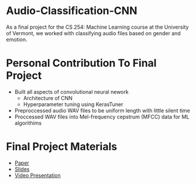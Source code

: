 # Audio-Classification-CNN
As a final project for the CS 254: Machine Learning course at the University of Vermont, we worked with classifying audio files based on gender and emotion.

# Personal Contribution To Final Project
* Built all aspects of convolutional neural nework
  * Architecture of CNN
  * Hyperparameter tuning using KerasTuner
* Preproccessed audio WAV files to be uniform length with little silent time
* Proccessed WAV files into Mel-frequency cepstrum (MFCC) data for ML algorithims

# Final Project Materials
* [Paper](documentation/Research_Paper.pdf)
* [Slides](documentation/Research_Presentation.pdf)
* [Video Presentation](https://www.youtube.com/watch?v=RL4HIzF2QnA)
